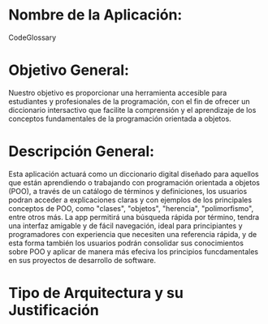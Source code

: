 # Nombre de la Aplicación:
CodeGlossary

# Objetivo General:
Nuestro objetivo es proporcionar una herramienta accesible para estudiantes y profesionales de la programación, con el fin de ofrecer un diccionario intersactivo que facilite la comprensión y el aprendizaje de los conceptos fundamentales de la programación orientada a objetos.

# Descripción General:
Esta aplicación actuará como un diccionario digital diseñado para aquellos que están aprendiendo o trabajando con programación orientada a objetos (POO), a través de un catálogo de términos y definiciones, los usuarios podran acceder a explicaciones claras y con ejemplos de los principales conceptos de POO, como "clases", "objetos", "herencia", "polimorfismo", entre otros más.
La app permitirá una búsqueda rápida por término, tendra una interfaz amigable y de fácil navegación, ideal para principiantes y programadores con experiencia que necesiten una referencia rápida, y de esta forma también los usuarios podrán consolidar sus conocimientos sobre POO y aplicar de manera más efeciva los principios funcdamentales en sus proyectos de desarrollo de software.

# Tipo de Arquitectura y su Justificación 
